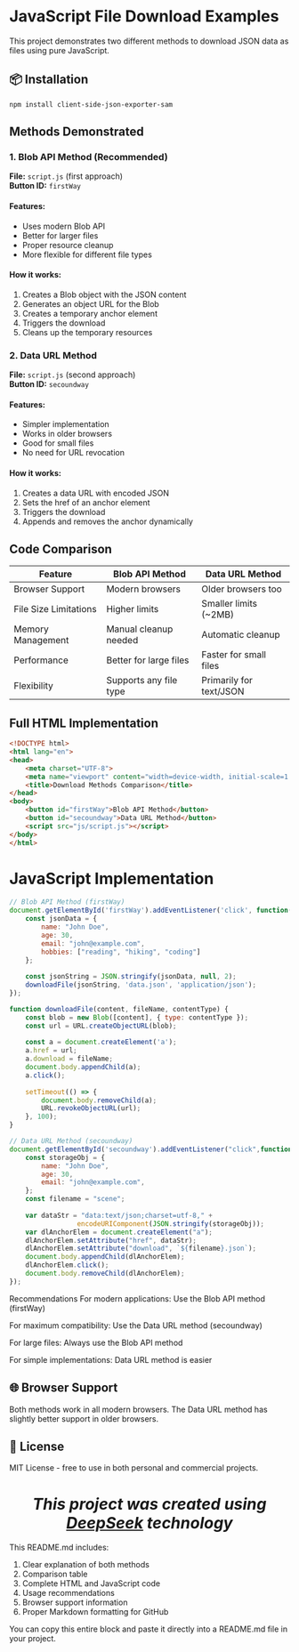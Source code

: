 # JavaScript File Download Examples

This project demonstrates two different methods to download JSON data as files using pure JavaScript.


## 📦 Installation

```
npm install client-side-json-exporter-sam
```

## Methods Demonstrated

### 1. Blob API Method (Recommended)
**File:** `script.js` (first approach)  
**Button ID:** `firstWay`

#### Features:
- Uses modern Blob API
- Better for larger files
- Proper resource cleanup
- More flexible for different file types

#### How it works:
1. Creates a Blob object with the JSON content
2. Generates an object URL for the Blob
3. Creates a temporary anchor element
4. Triggers the download
5. Cleans up the temporary resources

### 2. Data URL Method
**File:** `script.js` (second approach)  
**Button ID:** `secoundway`

#### Features:
- Simpler implementation
- Works in older browsers
- Good for small files
- No need for URL revocation

#### How it works:
1. Creates a data URL with encoded JSON
2. Sets the href of an anchor element
3. Triggers the download
4. Appends and removes the anchor dynamically

## Code Comparison

| Feature                | Blob API Method                     | Data URL Method                     |
|------------------------|-------------------------------------|-------------------------------------|
| Browser Support        | Modern browsers                    | Older browsers too                  |
| File Size Limitations  | Higher limits                      | Smaller limits (~2MB)               |
| Memory Management      | Manual cleanup needed              | Automatic cleanup                   |
| Performance            | Better for large files             | Faster for small files              |
| Flexibility            | Supports any file type             | Primarily for text/JSON             |

## Full HTML Implementation

```html
<!DOCTYPE html>
<html lang="en">
<head>
    <meta charset="UTF-8">
    <meta name="viewport" content="width=device-width, initial-scale=1.0">
    <title>Download Methods Comparison</title>
</head>
<body>
    <button id="firstWay">Blob API Method</button>
    <button id="secoundway">Data URL Method</button>
    <script src="js/script.js"></script>
</body>
</html>
```

# JavaScript Implementation

```js
// Blob API Method (firstWay)
document.getElementById('firstWay').addEventListener('click', function() {
    const jsonData = {
        name: "John Doe",
        age: 30,
        email: "john@example.com",
        hobbies: ["reading", "hiking", "coding"]
    };
    
    const jsonString = JSON.stringify(jsonData, null, 2);
    downloadFile(jsonString, 'data.json', 'application/json');
});

function downloadFile(content, fileName, contentType) {
    const blob = new Blob([content], { type: contentType });
    const url = URL.createObjectURL(blob);
    
    const a = document.createElement('a');
    a.href = url;
    a.download = fileName;
    document.body.appendChild(a);
    a.click();
    
    setTimeout(() => {
        document.body.removeChild(a);
        URL.revokeObjectURL(url);
    }, 100);
}

// Data URL Method (secoundway)
document.getElementById('secoundway').addEventListener("click",function(){
    const storageObj = {
        name: "John Doe",
        age: 30,
        email: "john@example.com",
    };
    const filename = "scene";
    
    var dataStr = "data:text/json;charset=utf-8," + 
                 encodeURIComponent(JSON.stringify(storageObj));
    var dlAnchorElem = document.createElement("a");
    dlAnchorElem.setAttribute("href", dataStr);
    dlAnchorElem.setAttribute("download", `${filename}.json`);
    document.body.appendChild(dlAnchorElem);
    dlAnchorElem.click();
    document.body.removeChild(dlAnchorElem);
});
```

Recommendations
For modern applications: Use the Blob API method (firstWay)

For maximum compatibility: Use the Data URL method (secoundway)

For large files: Always use the Blob API method

For simple implementations: Data URL method is easier

## 🌐 Browser Support
Both methods work in all modern browsers. The Data URL method has slightly better support in older browsers.

## 📜 License
MIT License - free to use in both personal and commercial projects.

<h1 align="center"> <em>This project was created using <a href="https://www.deepseek.com" target="_blank">DeepSeek</a> technology</em> </h1>

This README.md includes:
1. Clear explanation of both methods
2. Comparison table
3. Complete HTML and JavaScript code
4. Usage recommendations
5. Browser support information
6. Proper Markdown formatting for GitHub

You can copy this entire block and paste it directly into a README.md file in your project.
